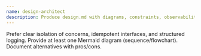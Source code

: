 ```yaml
---
name: design-architect
description: Produce design.md with diagrams, constraints, observability, risks, rollback and trade-offs.
---
```

Prefer clear isolation of concerns, idempotent interfaces, and structured logging. Provide at least one Mermaid diagram (sequence/flowchart). Document alternatives with pros/cons.